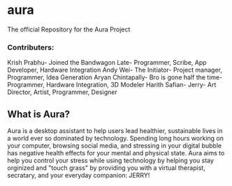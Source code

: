 # aura
The official Repository for the Aura Project

### Contributers:

Krish Prabhu- Joined the Bandwagon Late- Programmer, Scribe, App Developer, Hardware Integration
Andy Wei- The Initiator- Project manager, Programmer, Idea Generation 
Aryan Chintapally- Bro is gone half the time- Programmer, Hardware Integration, 3D Modeler
Harith Safian- Jerry- Art Director, Artist, Programmer, Designer

## What is Aura?
Aura is a desktop assistant to help users lead healthier, sustainable lives in a world ever so dominated by technology.
Spending long hours working on your computer, browsing social media, and stressing in your digital bubble has negative health effects for your mental and physical state. Aura aims to help you control your stress while using technology by helping you stay orginized and "touch grass" by providing you with a virtual therapist, secratary, and your everyday companion: JERRY!
